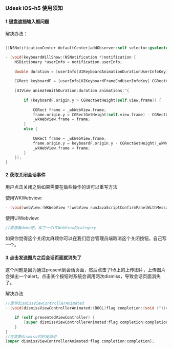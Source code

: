 ### 			Udesk iOS-h5 使用须知

#### 1.键盘遮挡输入框问题

解决办法：

```objective-c

[[NSNotificationCenter defaultCenter]addObserver:self selector:@selector(keyboardWillShow:) name:UIKeyboardWillChangeFrameNotification object:nil];

- (void)keyboardWillShow:(NSNotification *)notification {
    NSDictionary *userInfo = notification.userInfo;
    
    double duration = [userInfo[UIKeyboardAnimationDurationUserInfoKey] doubleValue];
    
    CGRect keyboardF = [userInfo[UIKeyboardFrameEndUserInfoKey] CGRectValue];
    
    [UIView animateWithDuration:duration animations:^{
        
        if (keyboardF.origin.y > CGRectGetHeight(self.view.frame)) {
        
            CGRect frame = _wkWebView.frame;
            frame.origin.y = CGRectGetHeight(self.view.frame) - CGRectGetHeight(_wkWebView.frame);
            _wkWebView.frame = frame;
        } 
        else {
            
            CGRect frame = _wkWebView.frame;
            frame.origin.y = keyboardF.origin.y - CGRectGetHeight(_wkWebView.frame);
            _wkWebView.frame = frame;
        }
    }];
}
```

#### 2.获取关闭会话事件

用户点击关闭之后如果需要在做些操作的话可以重写方法

使用WKWebview:

```objective-c
- (void)webView:(WKWebView *)webView runJavaScriptConfirmPanelWithMessage:(NSString *)message initiatedByFrame:(WKFrameInfo *)frame completionHandler:(void (^)(BOOL result))completionHandler;
```

使用UIWebview:

```objective-c
//直接看demo吧，写了一个UIWebView的category
```

如果你觉得这个关闭太麻烦你可以在我们后台管理员端取消这个关闭按钮，自己写一个。

#### 3.点击发送图片之后会话页面就消失了

这个问题是因为通过present到会话页面，然后点击了h5上的上传图片，上传图片会弹出一个alert。点击某个按钮时系统会调用两次dismiss，导致会话页面消失了。

解决办法

```objective-c
//重写dismissViewControllerAnimated
- (void)dismissViewControllerAnimated:(BOOL)flag completion:(void (^)(void))completion {

    if (self.presentedViewController) {
        [super dismissViewControllerAnimated:flag completion:completion];
    }
}
//在需要dismiss的时候调用
[super dismissViewControllerAnimated:flag completion:completion];
```
